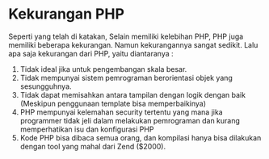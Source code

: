 # Kekurangan PHP

Seperti yang telah di katakan, Selain memiliki kelebihan PHP, PHP juga memiliki beberapa kekurangan. Namun kekurangannya sangat sedikit. Lalu apa saja kekurangan dari PHP, yaitu diantaranya :

1. Tidak ideal jika untuk pengembangan skala besar.
2. Tidak mempunyai sistem pemrograman berorientasi objek yang sesungguhnya.
3. Tidak dapat memisahkan antara tampilan dengan logik dengan baik (Meskipun penggunaan template bisa memperbaikinya)
4. PHP mempunyai kelemahan security tertentu yang mana jika programmer tidak jeli dalam melakukan pemrograman dan kurang memperhatikan isu dan konfigurasi PHP
5. Kode PHP bisa dibaca semua orang, dan kompilasi hanya bisa dilakukan dengan tool yang mahal dari Zend ($2000).
